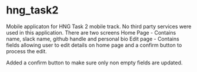 # hng_task2

Mobile applicaton for HNG Task 2 mobile track.
No third party services were used in this application.
There are two screens
    Home Page - Contains name, slack name, github handle and personal bio
    Edit page - Contains fields allowing user to edit details on home page and a confirm button to process the edit.

Added a confirm button to make sure only non empty fields are updated.